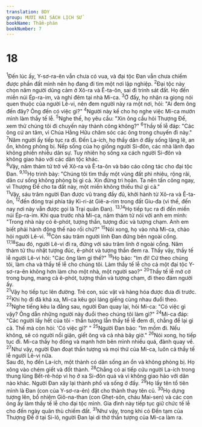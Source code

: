 ```yaml
---
translation: BDY
group: MƯƠI HAI SÁCH LỊCH SỬ
bookName: Thẩm-phán 
bookNumber: 7
---
```


<div class="title"><h1>18</h1></div>
<span class="verse cac_18_1"><sup>1</sup>Đến lúc ấy, Y-sơ-ra-ên vẫn chưa có vua, và đại tộc Đan vẫn chưa chiếm được phần đất mình nên họ đang đi tìm một nơi lập nghiệp. </span>
<span class="verse cac_18_2"><sup>2</sup>Đại tộc này chọn năm người dũng cảm ở Xô-ra và Ê-ta-ôn, sai đi trinh sát đất. Họ đến miền núi Ép-ra-im, và nghỉ đêm tại nhà Mi-ca. </span>
<span class="verse cac_18_3"><sup>3</sup>Ở đấy, họ nhận ra giọng nói quen thuộc của người Lê-vi, nên đem người này ra một nơi, hỏi: &#34;Ai đem ông đến đây? Ông đến có việc gì?&#34; </span>
<span class="verse cac_18_4"><sup>4</sup>Người này kể cho họ nghe việc Mi-ca mướn mình làm thầy tế lễ. </span>
<span class="verse cac_18_5"><sup>5</sup>Nghe thế, họ yêu cầu: &#34;Xin ông cầu hỏi Thượng Đế, xem thử chúng tôi đi chuyến này thành công không?&#34; </span>
<span class="verse cac_18_6"><sup>6</sup>Thầy tế lễ đáp: &#34;Các ông cứ an tâm, vì Chúa Hằng Hữu chăm sóc các ông trong chuyến đi này.&#34;<br/></span>
<span class="verse cac_18_7"><sup>7</sup>Năm người ấy tiếp tục ra đi. Đến La-ích, họ thấy dân ở đấy sống lặng lẽ, an ổn, không phòng bị. Nếp sống của họ giống người Si-đôn, các nhà lãnh đạo không phiền nhiễu dân sự. Tuy nhiên họ sống xa cách người Si-đôn và không giao hảo với các dân tộc khác.<br/></span>
<span class="verse cac_18_8"><sup>8</sup>Vậy, năm thám tử trở về Xô-ra và Ê-ta-ôn và báo cáo công tác cho đại tộc Đan. </span>
<span class="verse cac_18_9 cac_18_10"><sup>9,10</sup>Họ trình bày: &#34;Chúng tôi tìm thấy một vùng đất phì nhiêu, rộng rãi, dân cư sống không phòng bị gì cả. Xin đừng trì hoãn. Ta nên tấn công ngay, vì Thượng Đế cho ta đất này, một miền không thiếu thứ gì cả.&#34;<br/></span>
<span class="verse cac_18_11"><sup>11</sup>Vậy, sáu trăm người Đan được vũ trang đầy đủ, khởi hành từ Xô-ra và Ê-ta-ôn, </span>
<span class="verse cac_18_12"><sup>12</sup>đến đóng trại phía tây Ki-ri-át Giê-a-rim trong đất Giu-đa (vì thế, đến nay nơi này vẫn được gọi là Trại quân Đan). </span>
<span class="verse cac_18_13 cac_18_14"><sup>13,14</sup>Họ tiếp tục ra đi đến miền núi Ép-ra-im. Khi qua trước nhà Mi-ca, năm thám tử nói với anh em mình: &#34;Trong nhà này có ê-phót, tượng thần, tượng đúc và tượng chạm. Anh em biết phải hành động thế nào rồi chứ?&#34; </span>
<span class="verse cac_18_15"><sup>15</sup>Nói xong, họ vào nhà Mi-ca, chào hỏi người Lê-vi. </span>
<span class="verse cac_18_16"><sup>16</sup>Còn sáu trăm người lính Đan đứng bên ngoài cổng. </span>
<span class="verse cac_18_17 cac_18_18"><sup>17,18</sup>Sau đó, người Lê-vi đi ra, đứng với sáu trăm lính ở ngoài cổng. Năm thám tử thu nhặt tượng đúc, ê-phót và tượng thần đem ra. Thấy vậy, thầy tế lễ người Lê-vi hỏi: &#34;Các ông làm gì thế?&#34; </span>
<span class="verse cac_18_19"><sup>19</sup>Họ bảo: &#34;Im đi! Cứ theo chúng tôi, làm cha và thầy tế lễ cho chúng tôi. Làm thầy tế lễ cho cả một đại tộc Y-sơ-ra-ên không hơn làm cho một nhà, một người sao?&#34; </span>
<span class="verse cac_18_20"><sup>20</sup>Thầy tế lễ mở cờ trong bụng, mang cả ê-phót, tượng thần và tượng chạm, đi theo đám người ấy.<br/></span>
<span class="verse cac_18_21"><sup>21</sup>Vậy họ tiếp tục lên đường. Trẻ con, súc vật và hàng hóa được đưa đi trước. </span>
<span class="verse cac_18_22"><sup>22</sup>Khi họ đi đã khá xa, Mi-ca kêu gọi láng giềng cùng nhau đuổi theo. </span>
<span class="verse cac_18_23"><sup>23</sup>Nghe tiếng kêu la đằng sau, người Đan quay lại, hỏi Mi-ca: &#34;Có việc gì vậy? Ông dẫn những người này đuổi theo chúng tôi làm gì?&#34; </span>
<span class="verse cac_18_24"><sup>24</sup>Mi-ca đáp: &#34;Các người lấy hết của tôi - thần tượng lẫn thầy tế lễ đem đi, chẳng để lại gì cả. Thế mà còn hỏi: &#39;Có việc gì?&#39; &#34; </span>
<span class="verse cac_18_25"><sup>25</sup>Người Đan bảo: &#34;Im mồm đi. Nếu không, sẽ có người nổi giận, giết ông và cả nhà bây giờ.&#34; </span>
<span class="verse cac_18_26"><sup>26</sup>Nói xong, họ tiếp tục đi. Mi-ca thấy họ đông và mạnh hơn bên mình nhiều quá, đành quay về. </span>
<span class="verse cac_18_27"><sup>27</sup>Như vậy, người Đan đoạt thần tượng và mọi thứ của Mi-ca, luôn cả thầy tế lễ người Lê-vi nữa.<br/>Sau đó, họ đến La-ích, một thành có dân sống an ổn và không phòng bị. Họ xông vào chém giết và đốt thành. </span>
<span class="verse cac_18_28"><sup>28</sup>Chẳng có ai tiếp cứu người La-ích trong thung lũng Bết-rê-hóp vì họ ở xa Si-đôn quá và vì không giao hảo với dân nào khác. Người Đan xây lại thành phố và sống ở đấy. </span>
<span class="verse cac_18_29"><sup>29</sup>Họ lấy tên tổ tiên mình là Đan (con của Y-sơ-ra-ên) đặt cho thành thay tên cũ. </span>
<span class="verse cac_18_30"><sup>30</sup>Họ dựng tượng lên, bổ nhiệm Giô-na-than (con Ghẹt-sôn, cháu Mai-sen) và các con ông ấy làm thầy tế lễ cho đại tộc mình. Gia đình này tiếp tục giữ chức tế lễ cho đến ngày quân thù chiếm đất. </span>
<span class="verse cac_18_31"><sup>31</sup>Như vậy, trong khi có Đền tạm của Thượng Đế ở tại Si-lô, người Đan lại di thờ thần tượng của Mi-ca làm ra.</span>
